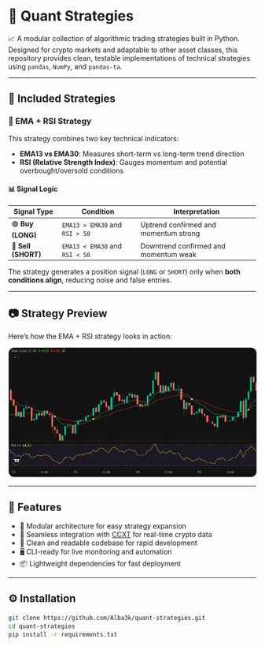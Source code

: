 # 🧠 Quant Strategies

📈 A modular collection of algorithmic trading strategies built in Python. Designed for crypto markets and adaptable to other asset classes, this repository provides clean, testable implementations of technical strategies using `pandas`, `NumPy`, and `pandas-ta`.

---

## 🚀 Included Strategies

### 🔁 EMA + RSI Strategy

This strategy combines two key technical indicators:

- **EMA13 vs EMA30**: Measures short-term vs long-term trend direction
- **RSI (Relative Strength Index)**: Gauges momentum and potential overbought/oversold conditions

#### 📊 Signal Logic

| Signal Type | Condition | Interpretation |
|-------------|-----------|----------------|
| 🟢 **Buy (LONG)** | `EMA13 > EMA30` and `RSI > 50` | Uptrend confirmed and momentum strong |
| 🔴 **Sell (SHORT)** | `EMA13 < EMA30` and `RSI < 50` | Downtrend confirmed and momentum weak |

The strategy generates a position signal (`LONG` or `SHORT`) only when **both conditions align**, reducing noise and false entries.

---

## 📷 Strategy Preview

Here’s how the EMA + RSI strategy looks in action:

<img src="assets/preview_ema_cross_rsi.png" alt="Strategy Preview" width="800" style="border: 1px solid #ccc; border-radius: 12px;">

---

## 🧩 Features

- 🧱 Modular architecture for easy strategy expansion
- 🔌 Seamless integration with [CCXT](https://github.com/ccxt/ccxt) for real-time crypto data
- 🧼 Clean and readable codebase for rapid development
- 🖥️ CLI-ready for live monitoring and automation
- 📦 Lightweight dependencies for fast deployment

---

## ⚙️ Installation

```bash
git clone https://github.com/Alba3k/quant-strategies.git
cd quant-strategies
pip install -r requirements.txt
